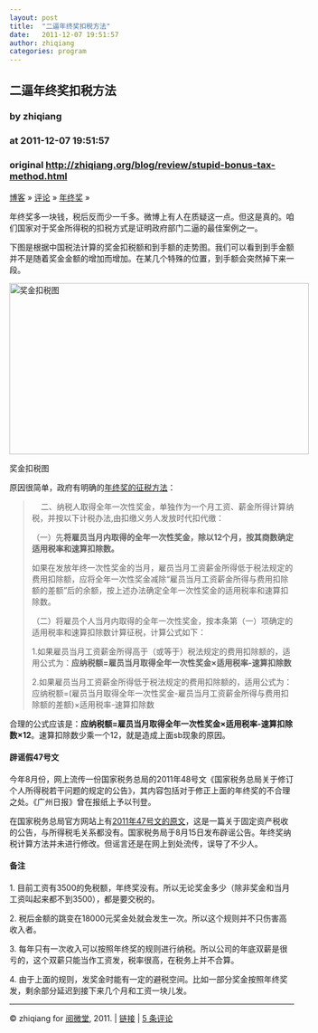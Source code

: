 ```yaml
---
layout: post
title:  "二逼年终奖扣税方法"
date:   2011-12-07 19:51:57
author: zhiqiang
categories: program
---
```


## 二逼年终奖扣税方法
### by zhiqiang
### at 2011-12-07 19:51:57
### original <http://zhiqiang.org/blog/review/stupid-bonus-tax-method.html>

<p><a href="http://zhiqiang.org/blog/">博客</a> » <a href="http://zhiqiang.org/blog/category/review">评论</a> » <a href="http://zhiqiang.org/blog/tag/%e5%b9%b4%e7%bb%88%e5%a5%96">年终奖</a>  » </p><p>年终奖多一块钱，税后反而少一千多。微博上有人在质疑这一点。但这是真的。咱们国家对于奖金所得税的扣税方式是证明政府部门二逼的最佳案例之一。</p>
<p>下图是根据中国税法计算的奖金扣税额和到手额的走势图。我们可以看到到手金额并不是随着奖金金额的增加而增加。在某几个特殊的位置，到手额会突然掉下来一段。</p>
<div style="width:540px"><img title="bonus-tax" src="http://zhiqiang.org/blog/wp-content/uploads/bonus-tax.jpg" alt="奖金扣税图" width="530" height="303"><p>奖金扣税图</p></div>
<p>原因很简单，政府有明确的<a href="http://www.chinatax.gov.cn/n8136506/n8136563/n8193451/n8193526/n8194406/8247491.html">年终奖的征税方法</a>：</p>
<blockquote><p>    二、纳税人取得全年一次性奖金，单独作为一个月工资、薪金所得计算纳税，并按以下计税办法,由扣缴义务人发放时代扣代缴：</p>
<p>（一）先<strong>将雇员当月内取得的全年一次性奖金，除以12个月，按其商数确定适用税率和速算扣除数。</strong></p>
<p>如果在发放年终一次性奖金的当月，雇员当月工资薪金所得低于税法规定的费用扣除额，应将全年一次性奖金减除“雇员当月工资薪金所得与费用扣除额的差额”后的余额，按上述办法确定全年一次性奖金的适用税率和速算扣除数。</p>
<p>（二）将雇员个人当月内取得的全年一次性奖金，按本条第（一）项确定的适用税率和速算扣除数计算征税，计算公式如下：</p>
<p>1.如果雇员当月工资薪金所得高于（或等于）税法规定的费用扣除额的，适用公式为：<strong>应纳税额=雇员当月取得全年一次性奖金×适用税率-速算扣除数</strong></p>
<p>2.如果雇员当月工资薪金所得低于税法规定的费用扣除额的，适用公式为：应纳税额=(雇员当月取得全年一次性奖金-雇员当月工资薪金所得与费用扣除额的差额)×适用税率-速算扣除数</p></blockquote>
<p>合理的公式应该是：<strong>应纳税额=雇员当月取得全年一次性奖金×适用税率-速算扣除数×12</strong>。速算扣除数少乘一个12，就是造成上面sb现象的原因。</p>
<h4>辟谣假47号文</h4>
<p>今年8月份，网上流传一份国家税务总局的2011年48号文《国家税务总局关于修订个人所得税若干问题的规定的公告》，其内容包括对于修正上面的年终奖的不合理之处。《广州日报》曾在报纸上予以刊登。</p>
<p>在国家税务总局官方网站上有<a href="http://www.chinatax.gov.cn/n8136506/n8136593/n8137537/n8138502/11658818.html">2011年47号文的原文</a>，这是一篇关于固定资产税收的公告，与所得税毛关系都没有。国家税务局于8月15日发布辟谣公告。年终奖纳税计算方法并未进行修改。但谣言还是在网上到处流传，误导了不少人。</p>
<h4>备注</h4>
<p>1. 目前工资有3500的免税额，年终奖没有。所以无论奖金多少（除非奖金和当月工资叫起来都不到3500），都是要交税的。</p>
<p>2. 税后金额的跳变在18000元奖金处就会发生一次。所以这个规则并不只伤害高收入者。</p>
<p>3. 每年只有一次收入可以按照年终奖的规则进行纳税。所以公司的年底双薪是很亏的，这个双薪只能当作工资发，税率很高，在税务上并不合算。</p>
<p>4. 由于上面的规则，发奖金时能有一定的避税空间。比如一部分奖金按照年终奖发，剩余部分延迟到接下来几个月和工资一块儿发。</p>
    <p></p>
    <hr noshade style="margin:0;height:1px">
    <p>© zhiqiang for <a href="http://zhiqiang.org/blog">阅微堂</a>, 2011. | <a href="http://zhiqiang.org/blog/review/stupid-bonus-tax-method.html">链接</a> | <a href="http://zhiqiang.org/blog/review/stupid-bonus-tax-method.html#comments">5 条评论</a></p>